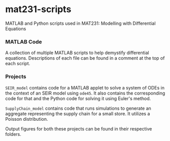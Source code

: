 # mat231-scripts

MATLAB and Python scripts used in MAT231: Modelling with Differential Equations

### MATLAB Code

A collection of multiple MATLAB scripts to help demystify differential equations. Descriptions of each file can be found in a comment at the top of each script.

### Projects

`SEIR_model` contains code for a MATLAB applet to solve a system of ODEs in the context of an SEIR model using `ode45`. It also contains the corresponding code for that and the Python code for solving it using Euler's method.

`SupplyChain_model` contains code that runs simulations to generate an aggregate representing the supply chain for a small store. It utilizes a Poisson distribution.

Output figures for both these projects can be found in their respective folders.
